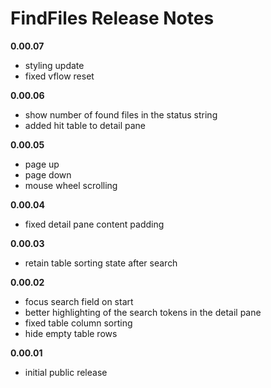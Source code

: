 # FindFiles Release Notes

**0.00.07**
- styling update
- fixed vflow reset

**0.00.06**
- show number of found files in the status string
- added hit table to detail pane

**0.00.05**
- page up
- page down
- mouse wheel scrolling

**0.00.04**
- fixed detail pane content padding

**0.00.03**
- retain table sorting state after search

**0.00.02**
- focus search field on start
- better highlighting of the search tokens in the detail pane
- fixed table column sorting
- hide empty table rows

**0.00.01**
- initial public release